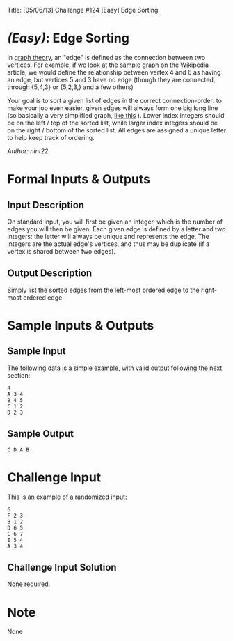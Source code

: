 Title: [05/06/13] Challenge #124 [Easy] Edge Sorting

# [](#EasyIcon) *(Easy)*: Edge Sorting
In [graph theory](http://en.wikipedia.org/wiki/Graph_theory), an "edge" is defined as the connection between two vertices. For example, if we look at the [sample graph](http://en.wikipedia.org/wiki/File:6n-graf.svg) on the Wikipedia article, we would define the relationship between vertex 4 and 6 as having an edge, but vertices 5 and 3 have no edge (though they are connected, through {5,4,3} or {5,2,3,} and a few others)

Your goal is to sort a given list of edges in the correct connection-order: to make your job even easier, given edges will always form one big long line (so basically a very simplified graph, [like this](http://i.imgur.com/KXc00a2.png) ). Lower index integers should be on the left / top of the sorted list, while larger index integers should be on the right / bottom of the sorted list. All edges are assigned a unique letter to help keep track of ordering.

*Author: nint22*
# Formal Inputs & Outputs
## Input Description
On standard input, you will first be given an integer, which is the number of edges you will then be given. Each given edge is defined by a letter and two integers: the letter will always be unique and represents the edge. The integers are the actual edge's vertices, and thus may be duplicate (if a vertex is shared between two edges).

## Output Description
Simply list the sorted edges from the left-most ordered edge to the right-most ordered edge.
# Sample Inputs & Outputs
## Sample Input
The following data is a simple example, with valid output following the next section:

    4
    A 3 4
    B 4 5
    C 1 2
    D 2 3

## Sample Output

    C D A B

# Challenge Input
This is an example of a randomized input:

    6
    F 2 3
    B 1 2
    D 6 5
    C 6 7
    E 5 4
    A 3 4

## Challenge Input Solution
None required.

# Note
None